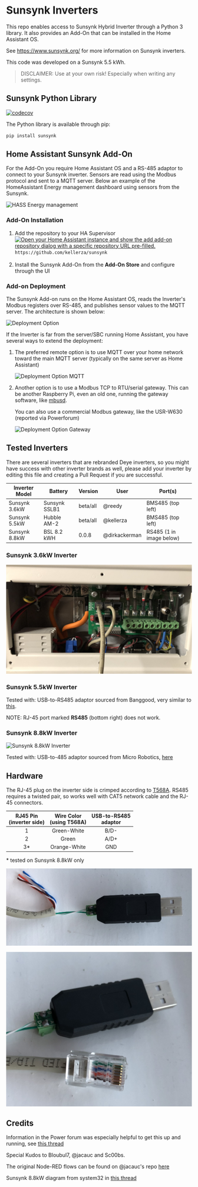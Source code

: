 # Sunsynk Inverters

This repo enables access to Sunsynk Hybrid Inverter through a Python 3 library. It also provides an Add-On that can be installed in the Home Assistant OS.

See <https://www.sunsynk.org/> for more information on Sunsynk inverters.

This code was developed on a Sunsynk 5.5 kWh.

> DISCLAIMER: Use at your own risk! Especially when writing any settings.

## Sunsynk Python Library

[![codecov](https://codecov.io/gh/kellerza/sunsynk/branch/main/graph/badge.svg?token=ILKRC5UTXI)](https://codecov.io/gh/kellerza/sunsynk)

The Python library is available through pip:

```bash
pip install sunsynk
```

## Home Assistant Sunsynk Add-On

For the Add-On you require Home Assistant OS and a RS-485 adaptor to connect to your Sunsynk inverter. Sensors are read using the Modbus protocol and sent to a MQTT server. Below an example of the HomeAssistant Energy management dashboard using sensors from the Sunsynk.

![HASS Energy management](./images/energy.png)

### Add-On Installation

1. Add the repository to your HA Supervisor
   <br>[![Open your Home Assistant instance and show the add add-on repository dialog with a specific repository URL pre-filled.](https://my.home-assistant.io/badges/supervisor_add_addon_repository.svg)](https://my.home-assistant.io/redirect/supervisor_add_addon_repository/?repository_url=https%3A%2F%2Fgithub.com%2Fkellerza%2Fsunsynk)
   `https://github.com/kellerza/sunsynk` <br><br>
2. Install the Sunsynk Add-On from the **Add-On Store** and configure through the UI

### Add-on Deployment

The Sunsynk Add-on runs on the Home Assistant OS, reads the Inverter's Modbus registers over RS-485, and publishes sensor values to the MQTT server.
The architecture is shown below:

![Deployment Option](./images/deploy.png)

If the Inverter is far from the server/SBC running Home Assistant, you have several ways to extend the deployment:

1. The preferred remote option is to use MQTT over your home network toward the main MQTT server (typically on the same server as Home Assistant)

   ![Deployment Option MQTT](./images/deploy-mqtt.png)

2. Another option is to use a Modbus TCP to RTU/serial gateway. This can be another Raspberry Pi, even an old one, running the gateway software, like [mbusd](./hass-addon-mbusd/README.md).

   You can also use a commercial Modbus gateway, like the USR-W630 (reported via Powerforum)

   ![Deployment Option Gateway](./images/deploy-gw.png)

## Tested Inverters

There are several inverters that are rebranded Deye inverters, so you might have success with other inverter brands as well, please add your inverter by editing this file and creating a Pull Request if you are successful.

| Inverter Model | Battery       | Version  | User          | Port(s)                    |
| -------------- | ------------- | -------- | ------------- | -------------------------- |
| Sunsynk 3.6kW  | Sunsynk SSLB1 | beta/all | @reedy        | BMS485 (top left)          |
| Sunsynk 5.5kW  | Hubble AM-2   | beta/all | @kellerza     | BMS485 (top left)          |
| Sunsynk 8.8kW  | BSL 8.2 kWH   | 0.0.8    | @dirkackerman | RS485 (1 in image below)   |

### Sunsynk 3.6kW Inverter
![Sunsynk 3.6kW Inverter](./images/Sunsynk-36-Inverter.jpg)

### Sunsynk 5.5kW Inverter
Tested with: USB-to-RS485 adaptor sourced from Banggood, very similar to [this](https://www.robotics.org.za/RS485-MINI?search=rs485).

NOTE: RJ-45 port marked **RS485** (bottom right) does not work.

### Sunsynk 8.8kW Inverter
![Sunsynk 8.8kW Inverter](https://user-images.githubusercontent.com/10972519/152020379-89f83c00-5fa4-4624-b204-0133cff8bdb2.png)

Tested with: USB-to-485 adaptor sourced from Micro Robotics, [here](https://www.robotics.org.za/index.php?route=product/product&product_id=5947)

## Hardware
The RJ-45 plug on the inverter side is crimped according to [T568A](https://en.wikipedia.org/wiki/ANSI/TIA-568#Wiring). RS485 requires a twisted pair, so works well with CAT5 network cable and the RJ-45 connectors.

| RJ45 Pin<br>(inverter side) | Wire Color<br>(using T568A) | USB-to-RS485<br>adaptor |
| :-------------------------: | :-------------------------: | :---------------------: |
|              1              |         Green-White         |          B/D-           |
|              2              |            Green            |          A/D+           |
|              3*             |         Orange-White        |          GND            |

\* tested on Sunsynk 8.8kW only

![USB RS485 Adapter](./images/USB-RS485.jpg)

![RS485 and RJ45](./images/RS485-and-RJ45.jpg)

## Credits

Information in the Power forum was especially helpful to get this up and running, see [this thread](https://powerforum.co.za/topic/8646-my-sunsynk-8kw-data-collection-setup/)

Special Kudos to Bloubul7, @jacauc and Sc00bs.

The original Node-RED flows can be found on @jacauc's repo [here](https://github.com/jacauc/SunSynk-NodeRed)

Sunsynk 8.8kW diagram from system32 in [this thread](https://powerforum.co.za/topic/8451-sunsynk-inverter-monitoring)
